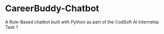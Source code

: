 # CareerBuddy-Chatbot
A Rule-Based chatbot built with Python as part of the CodSoft AI Internship Task 1
